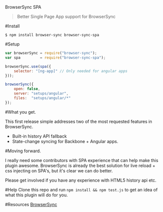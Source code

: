 BrowserSync SPA

> Better Single Page App support for BrowserSync

#Install

```shell
$ npm install browser-sync browser-sync-spa
```

#Setup
```js
var browserSync = require("browser-sync");
var spa         = require("browser-sync-spa");

browserSync.use(spa({
    selector: "[ng-app]" // Only needed for angular apps
}));

browserSync({
    open: false,
    server: "setups/angular",
    files:  "setups/angular/*"
});
```

#What you get.

This first release simple addresses two of the most requested features in 
BrowserSync.

* Built-in history API fallback
* State-change syncing for Backbone + Angular apps.

#Moving forward.

I really need some contributors with SPA experience that can help make this plugin awesome.
BrowserSync is already the best solution for live reload + css injecting on SPA's, but 
it's clear we can do better.

Please get involved if you have any experience with HTML5 history api etc.

#Help
Clone this repo and run `npm install && npm test.js` to get an idea of what this plugin will do for you.

#Resources
[BrowserSync](https://github.com/shakyShane/browser-sync)